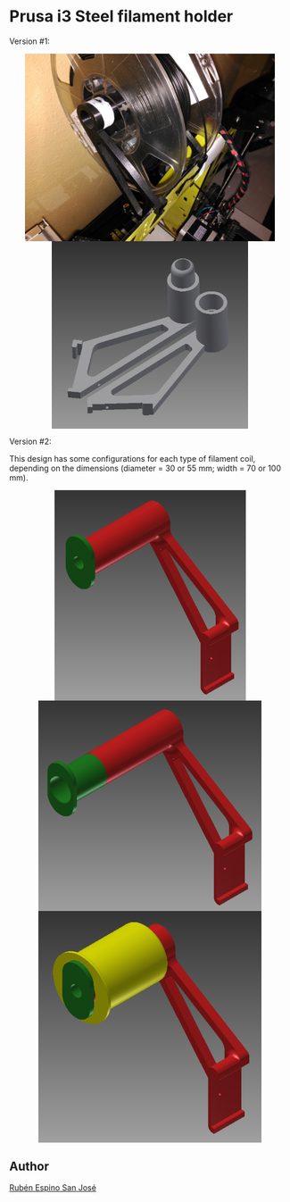 # Prusa i3 Steel filament holder

Version #1:
<p align="center">
<img src="images/IMG_20161117_012339.jpg" width="448" align = "center">
<img src="images/Filament holder.png" width="352" align = "center">
</p>

Version #2:

This design has some configurations for each type of filament coil, depending on the dimensions (diameter = 30 or 55 mm; width = 70 or 100 mm).

<p align="center">
<img src="images/diameter30_width70.png" width="343" align = "center">
<img src="images/diameter30_width100.png" width="400" align = "center">
<img src="images/diameter55_width70.png" width="400" align = "center">
</p>


## Author
[Rubén Espino San José](https://github.com/Resaj)
